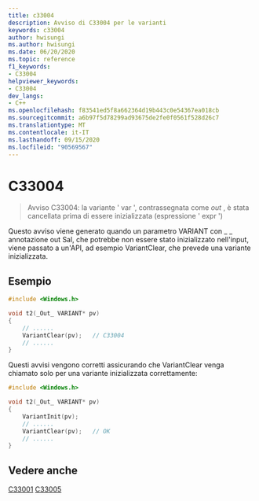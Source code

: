 ```yaml
---
title: c33004
description: Avviso di C33004 per le varianti
keywords: c33004
author: hwisungi
ms.author: hwisungi
ms.date: 06/20/2020
ms.topic: reference
f1_keywords:
- C33004
helpviewer_keywords:
- C33004
dev_langs:
- C++
ms.openlocfilehash: f83541ed5f8a662364d19b443c0e54367ea018cb
ms.sourcegitcommit: a6b97f5d78299ad93675de2fe0f0561f528d26c7
ms.translationtype: MT
ms.contentlocale: it-IT
ms.lasthandoff: 09/15/2020
ms.locfileid: "90569567"
---
```

# <a name="c33004"></a>C33004

> Avviso C33004: la variante ' var ', contrassegnata come _out_ , è stata cancellata prima di essere inizializzata (espressione ' expr ')

Questo avviso viene generato quando un parametro VARIANT con \_ \_ annotazione out Sal, che potrebbe non essere stato inizializzato nell'input, viene passato a un'API, ad esempio VariantClear, che prevede una variante inizializzata.

## <a name="example"></a>Esempio

```cpp
#include <Windows.h>

void t2(_Out_ VARIANT* pv)
{
    // ......
    VariantClear(pv);   // C33004
    // ......
}
```

Questi avvisi vengono corretti assicurando che VariantClear venga chiamato solo per una variante inizializzata correttamente:
```cpp
#include <Windows.h>

void t2(_Out_ VARIANT* pv)
{
    VariantInit(pv);
    // ......
    VariantClear(pv);   // OK
    // ......
}
```
## <a name="see-also"></a>Vedere anche

[C33001](/cpp/code-quality/c33001) 
 [C33005](/cpp/code-quality/c33005)

